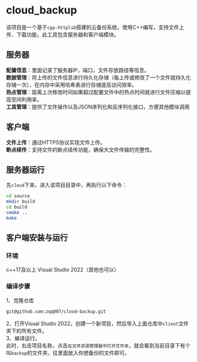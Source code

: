 # cloud_backup
该项目是一个基于`cpp-httplib`搭建的云备份系统，使用C++编写，支持文件上传、下载功能，此工具包含服务器和客户端模块。

## 服务器
**配置信息**：里面记录了服务器IP，端口，文件存放路径等信息。<br>
**数据管理**：将上传的文件信息进行持久化存储（每上传或修改了一个文件就持久化存储一次），在内存中采用哈希表进行存储提高访问效率。<br>
**热点管理**：距离上次修改时间如果超过配置文件中的热点时间就进行文件压缩以提高空间利用率。<br>
**工具管理**：提供了文件操作以及JSON序列化和反序列化接口，方便其他模块调用<br>

## 客户端
**文件上传**：通过HTTPS协议实现文件上传。<br>
**断点续传**：支持文件的断点续传功能，确保大文件传输的完整性。<br>

## 服务器运行
先`cloud`下来，进入该项目目录中，再执行以下命令：
```bash
cd source
mkdir build
cd build
cmake ..
make
```

## 客户端安装与运行
### 环境
c++17及以上
Visual Studio 2022（其他也可以）

### 编译步骤
1、克隆仓库
```bash
git@github.com:zqq007/cloud-backup.git
```
2、打开Visual Studio 2022，创建一个新项目，然后导入上面仓库中`client`文件夹下的所有文件。<br>
3、编译运行。<br>
此时，右击项目名称，点击`在文件资源管理器中打开文件夹`，就会看到当前目录下有个叫`backup`的文件夹，往里面放入你想备份的文件即可。

